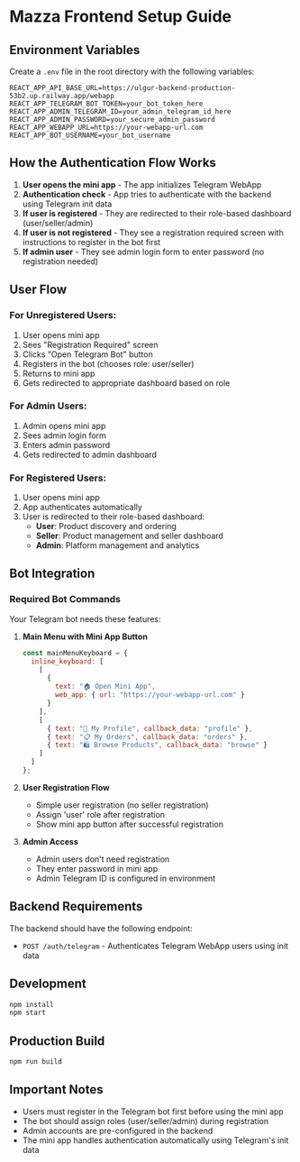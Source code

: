 # Mazza Frontend Setup Guide

## Environment Variables

Create a `.env` file in the root directory with the following variables:

```env
REACT_APP_API_BASE_URL=https://ulgur-backend-production-53b2.up.railway.app/webapp
REACT_APP_TELEGRAM_BOT_TOKEN=your_bot_token_here
REACT_APP_ADMIN_TELEGRAM_ID=your_admin_telegram_id_here
REACT_APP_ADMIN_PASSWORD=your_secure_admin_password
REACT_APP_WEBAPP_URL=https://your-webapp-url.com
REACT_APP_BOT_USERNAME=your_bot_username
```

## How the Authentication Flow Works

1. **User opens the mini app** - The app initializes Telegram WebApp
2. **Authentication check** - App tries to authenticate with the backend using Telegram init data
3. **If user is registered** - They are redirected to their role-based dashboard (user/seller/admin)
4. **If user is not registered** - They see a registration required screen with instructions to register in the bot first
5. **If admin user** - They see admin login form to enter password (no registration needed)

## User Flow

### For Unregistered Users:
1. User opens mini app
2. Sees "Registration Required" screen
3. Clicks "Open Telegram Bot" button
4. Registers in the bot (chooses role: user/seller)
5. Returns to mini app
6. Gets redirected to appropriate dashboard based on role

### For Admin Users:
1. Admin opens mini app
2. Sees admin login form
3. Enters admin password
4. Gets redirected to admin dashboard

### For Registered Users:
1. User opens mini app
2. App authenticates automatically
3. User is redirected to their role-based dashboard:
   - **User**: Product discovery and ordering
   - **Seller**: Product management and seller dashboard
   - **Admin**: Platform management and analytics

## Bot Integration

### Required Bot Commands

Your Telegram bot needs these features:

1. **Main Menu with Mini App Button**
   ```javascript
   const mainMenuKeyboard = {
     inline_keyboard: [
       [
         {
           text: "🏠 Open Mini App",
           web_app: { url: "https://your-webapp-url.com" }
         }
       ],
       [
         { text: "👤 My Profile", callback_data: "profile" },
         { text: "📋 My Orders", callback_data: "orders" },
         { text: "🛍️ Browse Products", callback_data: "browse" }
       ]
     ]
   };
   ```

2. **User Registration Flow**
   - Simple user registration (no seller registration)
   - Assign 'user' role after registration
   - Show mini app button after successful registration

3. **Admin Access**
   - Admin users don't need registration
   - They enter password in mini app
   - Admin Telegram ID is configured in environment

## Backend Requirements

The backend should have the following endpoint:
- `POST /auth/telegram` - Authenticates Telegram WebApp users using init data

## Development

```bash
npm install
npm start
```

## Production Build

```bash
npm run build
```

## Important Notes

- Users must register in the Telegram bot first before using the mini app
- The bot should assign roles (user/seller/admin) during registration
- Admin accounts are pre-configured in the backend
- The mini app handles authentication automatically using Telegram's init data
